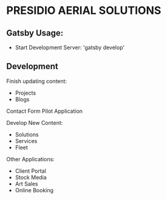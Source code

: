 # PRESIDIO AERIAL SOLUTIONS
 
## Gatsby Usage:
-  Start Development Server: 'gatsby develop'


## Development
Finish updating content:
-  Projects
-  Blogs

Contact Form
Pilot Application


Develop New Content:
-  Solutions
-  Services
-  Fleet

Other Applications:
-  Client Portal
-  Stock Media
-  Art Sales
-  Online Booking